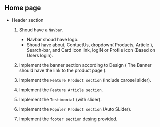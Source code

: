 ## Home page

- Header section
  1. Shoud have a `Navbar`.
     - Navbar shoud have logo.
     - Shoud have about, ContuctUs, dropdown( Products, Article ), Search-bar, and Card Icon link, logIN or Profile icon (Based on Users login).
  
   2. Implement the banner section according to Design ( The Banner should have the link to the product page ).
   3. Implement the `Feature Product section` (include carosel slider).
   4. Implement the `Feature Article section`.
   5. Implement the `Testimonial` (with slider).
   6. Implement the `Populer Product section` (Auto SLider).
   7. Implement the `footer section` desing provided.
  
